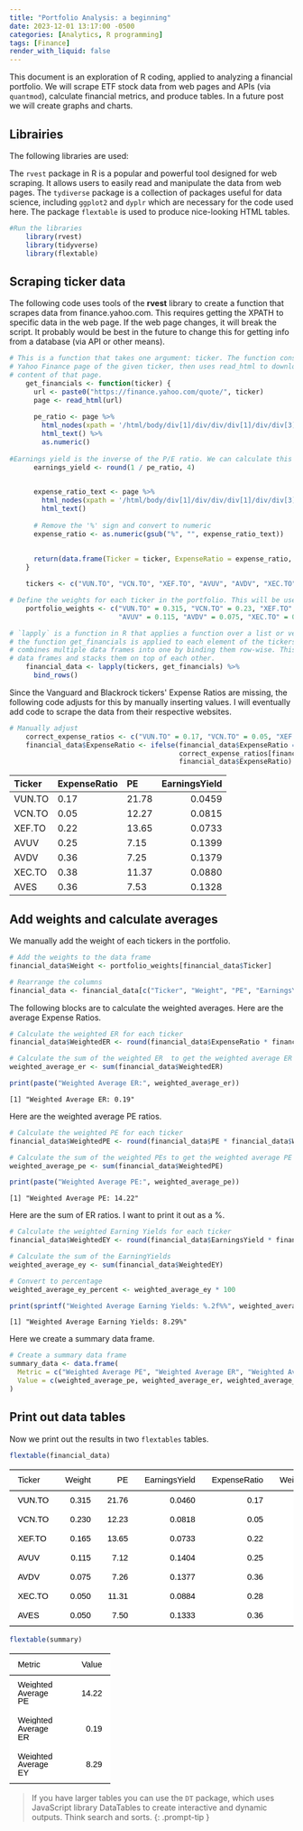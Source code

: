 ```yaml
---
title: "Portfolio Analysis: a beginning"
date: 2023-12-01 13:17:00 -0500
categories: [Analytics, R programming]
tags: [Finance]
render_with_liquid: false
---
```


This document is an exploration of R coding, applied to analyzing a financial portfolio. We will scrape ETF  stock data from web pages and APIs (via `quantmod`), calculate financial metrics, and produce tables. In a future post we will create graphs and charts.

## Librairies

The following libraries are used:

The `rvest` package in R is a popular and powerful tool designed for web scraping. It allows users to easily read and manipulate the data from web pages. The `tydiverse` package is a collection of packages useful for data science, including  `ggplot2` and `dyplr` which are necessary for the code used here. The package `flextable` is used to produce nice-looking HTML tables.

```r
#Run the libraries
    library(rvest)
    library(tidyverse)
    library(flextable)
```

## Scraping ticker data

The following code uses tools of the **rvest** library to create a function that scrapes data from finance.yahoo.com. This requires getting the XPATH to specific data in the web page. If the web page changes, it will break the script. It probably would be best  in the future to change this for getting info from a database (via API or other means).

```r
# This is a function that takes one argument: ticker. The function constructs a URL for the
# Yahoo Finance page of the given ticker, then uses read_html to download and parse the HTML
# content of that page. 
    get_financials <- function(ticker) {
      url <- paste0("https://finance.yahoo.com/quote/", ticker)
      page <- read_html(url)
      
      pe_ratio <- page %>%
        html_nodes(xpath = '/html/body/div[1]/div/div/div[1]/div/div[3]/div[1]/div/div[1]/div/div/div/div[2]/div[2]/table/tbody/tr[3]/td[2]') %>%
        html_text() %>%
        as.numeric()
      
#Earnings yield is the inverse of the P/E ratio. We can calculate this here.
      earnings_yield <- round(1 / pe_ratio, 4)
      

      expense_ratio_text <- page %>%
        html_nodes(xpath = '/html/body/div[1]/div/div/div[1]/div/div[3]/div[1]/div/div[1]/div/div/div/div[2]/div[2]/table/tbody/tr[7]/td[2]') %>%
        html_text()
      
      # Remove the '%' sign and convert to numeric
      expense_ratio <- as.numeric(gsub("%", "", expense_ratio_text))
      
      
      return(data.frame(Ticker = ticker, ExpenseRatio = expense_ratio, PE = pe_ratio, EarningsYield = earnings_yield))
    }

    tickers <- c("VUN.TO", "VCN.TO", "XEF.TO", "AVUV", "AVDV", "XEC.TO", "AVES")  # The tickers part of the portfolio

# Define the weights for each ticker in the portfolio. This will be used to calculate the weighted averages.
    portfolio_weights <- c("VUN.TO" = 0.315, "VCN.TO" = 0.23, "XEF.TO" = 0.165, 
                           "AVUV" = 0.115, "AVDV" = 0.075, "XEC.TO" = 0.05, "AVES" = 0.05)

# `lapply` is a function in R that applies a function over a list or vector. In this case,
# the function get_financials is applied to each element of the tickers vector. `bind_rows()`
# combines multiple data frames into one by binding them row-wise. This means that it takes
# data frames and stacks them on top of each other.
    financial_data <- lapply(tickers, get_financials) %>%
      bind_rows()
```

Since the Vanguard and Blackrock tickers' Expense Ratios are missing, the following code adjusts for this by manually inserting values. I will eventually add code to scrape the data from their respective websites.

```r
# Manually adjust 
    correct_expense_ratios <- c("VUN.TO" = 0.17, "VCN.TO" = 0.05, "XEF.TO" = 0.22, "XEC.TO" = 0.28)
    financial_data$ExpenseRatio <- ifelse(financial_data$ExpenseRatio == 0,
                                          correct_expense_ratios[financial_data$Ticker],
                                          financial_data$ExpenseRatio)
```

| Ticker | ExpenseRatio | PE    | EarningsYield |
|:-------|:-------------|:------|--------------:|
| VUN.TO | 0.17         | 21.78 | 0.0459        |
| VCN.TO | 0.05         | 12.27 | 0.0815        |
| XEF.TO | 0.22         | 13.65 | 0.0733        |
| AVUV   | 0.25         | 7.15  | 0.1399        |
| AVDV   | 0.36         | 7.25  | 0.1379        |
| XEC.TO | 0.38         | 11.37 | 0.0880        |
| AVES   | 0.36         | 7.53  | 0.1328        |


## Add weights and calculate averages

We manually add the weight of each tickers in the portfolio.

```r
# Add the weights to the data frame
financial_data$Weight <- portfolio_weights[financial_data$Ticker]

# Rearrange the columns
financial_data <- financial_data[c("Ticker", "Weight", "PE", "EarningsYield", "ExpenseRatio")]
```

The following blocks are to calculate the weighted averages. Here are the average Expense Ratios.

```r
# Calculate the weighted ER for each ticker
financial_data$WeightedER <- round(financial_data$ExpenseRatio * financial_data$Weight, 2)

# Calculate the sum of the weighted ER  to get the weighted average ER
weighted_average_er <- sum(financial_data$WeightedER)

print(paste("Weighted Average ER:", weighted_average_er))
```
`[1] "Weighted Average ER: 0.19"`

Here are the weighted average PE ratios.

```r
# Calculate the weighted PE for each ticker
financial_data$WeightedPE <- round(financial_data$PE * financial_data$Weight, 2)

# Calculate the sum of the weighted PEs to get the weighted average PE
weighted_average_pe <- sum(financial_data$WeightedPE)

print(paste("Weighted Average PE:", weighted_average_pe))

```
`[1] "Weighted Average PE: 14.22"`

Here are the sum of ER ratios. I want to print it out as a %. 
```r
# Calculate the weighted Earning Yields for each ticker
financial_data$WeightedEY <- round(financial_data$EarningsYield * financial_data$Weight, 4)

# Calculate the sum of the EarningYields
weighted_average_ey <- sum(financial_data$WeightedEY)

# Convert to percentage
weighted_average_ey_percent <- weighted_average_ey * 100

print(sprintf("Weighted Average Earning Yields: %.2f%%", weighted_average_ey_percent))
```
`[1] "Weighted Average Earning Yields: 8.29%"`

Here we create a summary data frame. 
```r
# Create a summary data frame
summary_data <- data.frame(
  Metric = c("Weighted Average PE", "Weighted Average ER", "Weighted Average EY"),
  Value = c(weighted_average_pe, weighted_average_er, weighted_average_ey_percent)
)
```

## Print out data tables
Now we print out the results in two `flextables` tables.

```r
flextable(financial_data)
```
<div class="tabwid"><style>.cl-bb5b6256{}.cl-bb540a24{font-family:'Arial';font-size:11pt;font-weight:normal;font-style:normal;text-decoration:none;color:rgba(0, 0, 0, 1.00);background-color:white;}.cl-bb56dca4{margin:0;text-align:left;border-bottom: 0 solid rgba(0, 0, 0, 1.00);border-top: 0 solid rgba(0, 0, 0, 1.00);border-left: 0 solid rgba(0, 0, 0, 1.00);border-right: 0 solid rgba(0, 0, 0, 1.00);padding-bottom:5pt;padding-top:5pt;padding-left:5pt;padding-right:5pt;line-height: 1;background-color:white;}.cl-bb56dcae{margin:0;text-align:right;border-bottom: 0 solid rgba(0, 0, 0, 1.00);border-top: 0 solid rgba(0, 0, 0, 1.00);border-left: 0 solid rgba(0, 0, 0, 1.00);border-right: 0 solid rgba(0, 0, 0, 1.00);padding-bottom:5pt;padding-top:5pt;padding-left:5pt;padding-right:5pt;line-height: 1;background-color:white;}.cl-bb56ed98{width:0.75in;background-color:white;vertical-align: middle;border-bottom: 1.5pt solid rgba(102, 102, 102, 1.00);border-top: 1.5pt solid rgba(102, 102, 102, 1.00);border-left: 0 solid rgba(0, 0, 0, 1.00);border-right: 0 solid rgba(0, 0, 0, 1.00);margin-bottom:0;margin-top:0;margin-left:0;margin-right:0;}.cl-bb56ed99{width:0.75in;background-color:white;vertical-align: middle;border-bottom: 1.5pt solid rgba(102, 102, 102, 1.00);border-top: 1.5pt solid rgba(102, 102, 102, 1.00);border-left: 0 solid rgba(0, 0, 0, 1.00);border-right: 0 solid rgba(0, 0, 0, 1.00);margin-bottom:0;margin-top:0;margin-left:0;margin-right:0;}.cl-bb56ed9a{width:0.75in;background-color:white;vertical-align: middle;border-bottom: 0 solid rgba(0, 0, 0, 1.00);border-top: 0 solid rgba(0, 0, 0, 1.00);border-left: 0 solid rgba(0, 0, 0, 1.00);border-right: 0 solid rgba(0, 0, 0, 1.00);margin-bottom:0;margin-top:0;margin-left:0;margin-right:0;}.cl-bb56eda2{width:0.75in;background-color:white;vertical-align: middle;border-bottom: 0 solid rgba(0, 0, 0, 1.00);border-top: 0 solid rgba(0, 0, 0, 1.00);border-left: 0 solid rgba(0, 0, 0, 1.00);border-right: 0 solid rgba(0, 0, 0, 1.00);margin-bottom:0;margin-top:0;margin-left:0;margin-right:0;}.cl-bb56eda3{width:0.75in;background-color:white;vertical-align: middle;border-bottom: 1.5pt solid rgba(102, 102, 102, 1.00);border-top: 0 solid rgba(0, 0, 0, 1.00);border-left: 0 solid rgba(0, 0, 0, 1.00);border-right: 0 solid rgba(0, 0, 0, 1.00);margin-bottom:0;margin-top:0;margin-left:0;margin-right:0;}.cl-bb56eda4{width:0.75in;background-color:white;vertical-align: middle;border-bottom: 1.5pt solid rgba(102, 102, 102, 1.00);border-top: 0 solid rgba(0, 0, 0, 1.00);border-left: 0 solid rgba(0, 0, 0, 1.00);border-right: 0 solid rgba(0, 0, 0, 1.00);margin-bottom:0;margin-top:0;margin-left:0;margin-right:0;}</style><table data-quarto-disable-processing='true' class='cl-bb5b6256'><thead><tr style="overflow-wrap:break-word;"><th class="cl-bb56ed98"><p class="cl-bb56dca4"><span class="cl-bb540a24">Ticker</span></p></th><th class="cl-bb56ed99"><p class="cl-bb56dcae"><span class="cl-bb540a24">Weight</span></p></th><th class="cl-bb56ed99"><p class="cl-bb56dcae"><span class="cl-bb540a24">PE</span></p></th><th class="cl-bb56ed99"><p class="cl-bb56dcae"><span class="cl-bb540a24">EarningsYield</span></p></th><th class="cl-bb56ed99"><p class="cl-bb56dcae"><span class="cl-bb540a24">ExpenseRatio</span></p></th><th class="cl-bb56ed99"><p class="cl-bb56dcae"><span class="cl-bb540a24">WeightedER</span></p></th><th class="cl-bb56ed99"><p class="cl-bb56dcae"><span class="cl-bb540a24">WeightedPE</span></p></th><th class="cl-bb56ed99"><p class="cl-bb56dcae"><span class="cl-bb540a24">WeightedEY</span></p></th></tr></thead><tbody><tr style="overflow-wrap:break-word;"><td class="cl-bb56ed9a"><p class="cl-bb56dca4"><span class="cl-bb540a24">VUN.TO</span></p></td><td class="cl-bb56eda2"><p class="cl-bb56dcae"><span class="cl-bb540a24">0.315</span></p></td><td class="cl-bb56eda2"><p class="cl-bb56dcae"><span class="cl-bb540a24">21.76</span></p></td><td class="cl-bb56eda2"><p class="cl-bb56dcae"><span class="cl-bb540a24">0.0460</span></p></td><td class="cl-bb56eda2"><p class="cl-bb56dcae"><span class="cl-bb540a24">0.17</span></p></td><td class="cl-bb56eda2"><p class="cl-bb56dcae"><span class="cl-bb540a24">0.05</span></p></td><td class="cl-bb56eda2"><p class="cl-bb56dcae"><span class="cl-bb540a24">6.85</span></p></td><td class="cl-bb56eda2"><p class="cl-bb56dcae"><span class="cl-bb540a24">0.0145</span></p></td></tr><tr style="overflow-wrap:break-word;"><td class="cl-bb56ed9a"><p class="cl-bb56dca4"><span class="cl-bb540a24">VCN.TO</span></p></td><td class="cl-bb56eda2"><p class="cl-bb56dcae"><span class="cl-bb540a24">0.230</span></p></td><td class="cl-bb56eda2"><p class="cl-bb56dcae"><span class="cl-bb540a24">12.23</span></p></td><td class="cl-bb56eda2"><p class="cl-bb56dcae"><span class="cl-bb540a24">0.0818</span></p></td><td class="cl-bb56eda2"><p class="cl-bb56dcae"><span class="cl-bb540a24">0.05</span></p></td><td class="cl-bb56eda2"><p class="cl-bb56dcae"><span class="cl-bb540a24">0.01</span></p></td><td class="cl-bb56eda2"><p class="cl-bb56dcae"><span class="cl-bb540a24">2.81</span></p></td><td class="cl-bb56eda2"><p class="cl-bb56dcae"><span class="cl-bb540a24">0.0188</span></p></td></tr><tr style="overflow-wrap:break-word;"><td class="cl-bb56ed9a"><p class="cl-bb56dca4"><span class="cl-bb540a24">XEF.TO</span></p></td><td class="cl-bb56eda2"><p class="cl-bb56dcae"><span class="cl-bb540a24">0.165</span></p></td><td class="cl-bb56eda2"><p class="cl-bb56dcae"><span class="cl-bb540a24">13.65</span></p></td><td class="cl-bb56eda2"><p class="cl-bb56dcae"><span class="cl-bb540a24">0.0733</span></p></td><td class="cl-bb56eda2"><p class="cl-bb56dcae"><span class="cl-bb540a24">0.22</span></p></td><td class="cl-bb56eda2"><p class="cl-bb56dcae"><span class="cl-bb540a24">0.04</span></p></td><td class="cl-bb56eda2"><p class="cl-bb56dcae"><span class="cl-bb540a24">2.25</span></p></td><td class="cl-bb56eda2"><p class="cl-bb56dcae"><span class="cl-bb540a24">0.0121</span></p></td></tr><tr style="overflow-wrap:break-word;"><td class="cl-bb56ed9a"><p class="cl-bb56dca4"><span class="cl-bb540a24">AVUV</span></p></td><td class="cl-bb56eda2"><p class="cl-bb56dcae"><span class="cl-bb540a24">0.115</span></p></td><td class="cl-bb56eda2"><p class="cl-bb56dcae"><span class="cl-bb540a24">7.12</span></p></td><td class="cl-bb56eda2"><p class="cl-bb56dcae"><span class="cl-bb540a24">0.1404</span></p></td><td class="cl-bb56eda2"><p class="cl-bb56dcae"><span class="cl-bb540a24">0.25</span></p></td><td class="cl-bb56eda2"><p class="cl-bb56dcae"><span class="cl-bb540a24">0.03</span></p></td><td class="cl-bb56eda2"><p class="cl-bb56dcae"><span class="cl-bb540a24">0.82</span></p></td><td class="cl-bb56eda2"><p class="cl-bb56dcae"><span class="cl-bb540a24">0.0161</span></p></td></tr><tr style="overflow-wrap:break-word;"><td class="cl-bb56ed9a"><p class="cl-bb56dca4"><span class="cl-bb540a24">AVDV</span></p></td><td class="cl-bb56eda2"><p class="cl-bb56dcae"><span class="cl-bb540a24">0.075</span></p></td><td class="cl-bb56eda2"><p class="cl-bb56dcae"><span class="cl-bb540a24">7.26</span></p></td><td class="cl-bb56eda2"><p class="cl-bb56dcae"><span class="cl-bb540a24">0.1377</span></p></td><td class="cl-bb56eda2"><p class="cl-bb56dcae"><span class="cl-bb540a24">0.36</span></p></td><td class="cl-bb56eda2"><p class="cl-bb56dcae"><span class="cl-bb540a24">0.03</span></p></td><td class="cl-bb56eda2"><p class="cl-bb56dcae"><span class="cl-bb540a24">0.54</span></p></td><td class="cl-bb56eda2"><p class="cl-bb56dcae"><span class="cl-bb540a24">0.0103</span></p></td></tr><tr style="overflow-wrap:break-word;"><td class="cl-bb56ed9a"><p class="cl-bb56dca4"><span class="cl-bb540a24">XEC.TO</span></p></td><td class="cl-bb56eda2"><p class="cl-bb56dcae"><span class="cl-bb540a24">0.050</span></p></td><td class="cl-bb56eda2"><p class="cl-bb56dcae"><span class="cl-bb540a24">11.31</span></p></td><td class="cl-bb56eda2"><p class="cl-bb56dcae"><span class="cl-bb540a24">0.0884</span></p></td><td class="cl-bb56eda2"><p class="cl-bb56dcae"><span class="cl-bb540a24">0.28</span></p></td><td class="cl-bb56eda2"><p class="cl-bb56dcae"><span class="cl-bb540a24">0.01</span></p></td><td class="cl-bb56eda2"><p class="cl-bb56dcae"><span class="cl-bb540a24">0.57</span></p></td><td class="cl-bb56eda2"><p class="cl-bb56dcae"><span class="cl-bb540a24">0.0044</span></p></td></tr><tr style="overflow-wrap:break-word;"><td class="cl-bb56eda3"><p class="cl-bb56dca4"><span class="cl-bb540a24">AVES</span></p></td><td class="cl-bb56eda4"><p class="cl-bb56dcae"><span class="cl-bb540a24">0.050</span></p></td><td class="cl-bb56eda4"><p class="cl-bb56dcae"><span class="cl-bb540a24">7.50</span></p></td><td class="cl-bb56eda4"><p class="cl-bb56dcae"><span class="cl-bb540a24">0.1333</span></p></td><td class="cl-bb56eda4"><p class="cl-bb56dcae"><span class="cl-bb540a24">0.36</span></p></td><td class="cl-bb56eda4"><p class="cl-bb56dcae"><span class="cl-bb540a24">0.02</span></p></td><td class="cl-bb56eda4"><p class="cl-bb56dcae"><span class="cl-bb540a24">0.38</span></p></td><td class="cl-bb56eda4"><p class="cl-bb56dcae"><span class="cl-bb540a24">0.0067</span></p></td></tr></tbody></table></div>


```r
flextable(summary)
```
<div class="tabwid"><style>.cl-bb66bc5a{}.cl-bb6042a8{font-family:'Arial';font-size:11pt;font-weight:normal;font-style:normal;text-decoration:none;color:rgba(0, 0, 0, 1.00);background-color:white;}.cl-bb62d130{margin:0;text-align:left;border-bottom: 0 solid rgba(0, 0, 0, 1.00);border-top: 0 solid rgba(0, 0, 0, 1.00);border-left: 0 solid rgba(0, 0, 0, 1.00);border-right: 0 solid rgba(0, 0, 0, 1.00);padding-bottom:5pt;padding-top:5pt;padding-left:5pt;padding-right:5pt;line-height: 1;background-color:white;}.cl-bb62d13a{margin:0;text-align:right;border-bottom: 0 solid rgba(0, 0, 0, 1.00);border-top: 0 solid rgba(0, 0, 0, 1.00);border-left: 0 solid rgba(0, 0, 0, 1.00);border-right: 0 solid rgba(0, 0, 0, 1.00);padding-bottom:5pt;padding-top:5pt;padding-left:5pt;padding-right:5pt;line-height: 1;background-color:white;}.cl-bb62e3e6{width:0.75in;background-color:white;vertical-align: middle;border-bottom: 1.5pt solid rgba(102, 102, 102, 1.00);border-top: 1.5pt solid rgba(102, 102, 102, 1.00);border-left: 0 solid rgba(0, 0, 0, 1.00);border-right: 0 solid rgba(0, 0, 0, 1.00);margin-bottom:0;margin-top:0;margin-left:0;margin-right:0;}.cl-bb62e3f0{width:0.75in;background-color:white;vertical-align: middle;border-bottom: 1.5pt solid rgba(102, 102, 102, 1.00);border-top: 1.5pt solid rgba(102, 102, 102, 1.00);border-left: 0 solid rgba(0, 0, 0, 1.00);border-right: 0 solid rgba(0, 0, 0, 1.00);margin-bottom:0;margin-top:0;margin-left:0;margin-right:0;}.cl-bb62e3f1{width:0.75in;background-color:white;vertical-align: middle;border-bottom: 0 solid rgba(0, 0, 0, 1.00);border-top: 0 solid rgba(0, 0, 0, 1.00);border-left: 0 solid rgba(0, 0, 0, 1.00);border-right: 0 solid rgba(0, 0, 0, 1.00);margin-bottom:0;margin-top:0;margin-left:0;margin-right:0;}.cl-bb62e3fa{width:0.75in;background-color:white;vertical-align: middle;border-bottom: 0 solid rgba(0, 0, 0, 1.00);border-top: 0 solid rgba(0, 0, 0, 1.00);border-left: 0 solid rgba(0, 0, 0, 1.00);border-right: 0 solid rgba(0, 0, 0, 1.00);margin-bottom:0;margin-top:0;margin-left:0;margin-right:0;}.cl-bb62e3fb{width:0.75in;background-color:white;vertical-align: middle;border-bottom: 1.5pt solid rgba(102, 102, 102, 1.00);border-top: 0 solid rgba(0, 0, 0, 1.00);border-left: 0 solid rgba(0, 0, 0, 1.00);border-right: 0 solid rgba(0, 0, 0, 1.00);margin-bottom:0;margin-top:0;margin-left:0;margin-right:0;}.cl-bb62e3fc{width:0.75in;background-color:white;vertical-align: middle;border-bottom: 1.5pt solid rgba(102, 102, 102, 1.00);border-top: 0 solid rgba(0, 0, 0, 1.00);border-left: 0 solid rgba(0, 0, 0, 1.00);border-right: 0 solid rgba(0, 0, 0, 1.00);margin-bottom:0;margin-top:0;margin-left:0;margin-right:0;}</style><table data-quarto-disable-processing='true' class='cl-bb66bc5a'><thead><tr style="overflow-wrap:break-word;"><th class="cl-bb62e3e6"><p class="cl-bb62d130"><span class="cl-bb6042a8">Metric</span></p></th><th class="cl-bb62e3f0"><p class="cl-bb62d13a"><span class="cl-bb6042a8">Value</span></p></th></tr></thead><tbody><tr style="overflow-wrap:break-word;"><td class="cl-bb62e3f1"><p class="cl-bb62d130"><span class="cl-bb6042a8">Weighted Average PE</span></p></td><td class="cl-bb62e3fa"><p class="cl-bb62d13a"><span class="cl-bb6042a8">14.22</span></p></td></tr><tr style="overflow-wrap:break-word;"><td class="cl-bb62e3f1"><p class="cl-bb62d130"><span class="cl-bb6042a8">Weighted Average ER</span></p></td><td class="cl-bb62e3fa"><p class="cl-bb62d13a"><span class="cl-bb6042a8">0.19</span></p></td></tr><tr style="overflow-wrap:break-word;"><td class="cl-bb62e3fb"><p class="cl-bb62d130"><span class="cl-bb6042a8">Weighted Average EY</span></p></td><td class="cl-bb62e3fc"><p class="cl-bb62d13a"><span class="cl-bb6042a8">8.29</span></p></td></tr></tbody></table></div>

> If you have larger tables you can use the `DT` package, which uses JavaScript library DataTables to create interactive and dynamic outputs. Think search and sorts.
{: .prompt-tip }